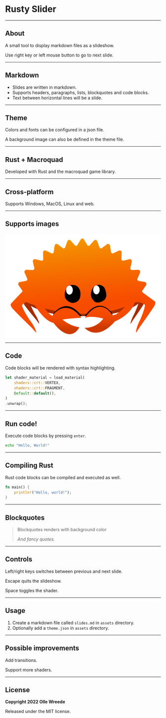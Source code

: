 # Rusty Slider

---

## About

A small tool to display markdown files as a slideshow.

Use right key or left mouse button to go to next slide.

---

## Markdown

* Slides are written in markdown.
* Supports headers, paragraphs, lists, blockquotes and code blocks.
* Text between horizontal lines will be a slide.

---

## Theme

Colors and fonts can be configured in a json file.

A background image can also be defined in the theme file.

---

## Rust + Macroquad

Developed with Rust and the macroquad game library.

---

## Cross-platform

Supports Windows, MacOS, Linux and web.

---

## Supports images

![Image Title](assets/ferris.png)

---

## Code

Code blocks will be rendered with syntax highlighting.

```rust
let shader_material = load_material(
	shaders::crt::VERTEX,
	shaders::crt::FRAGMENT,
	Default::default(),
)
.unwrap();
```

---

## Run code!

Execute code blocks by pressing `enter`.

```bash
echo "Hello, World!"
```

---

## Compiling Rust

Rust code blocks can be compiled and executed as well.

```rust
fn main() {
    println!("Hello, world!");
}
```

---

## Blockquotes

> Blockquotes renders with background color
>
> *And fancy quotes.*

---

## Controls

Left/right keys switches between previous and next slide.

Escape quits the slideshow.

Space toggles the shader.

---

## Usage

1. Create a markdown file called `slides.md` in `assets` directory.
1. Optionally add a `theme.json` in `assets` directory.

---

## Possible improvements

Add transitions.

Support more shaders.

---

## License

**Copyright 2022 Olle Wreede**

Released under the MIT license.
